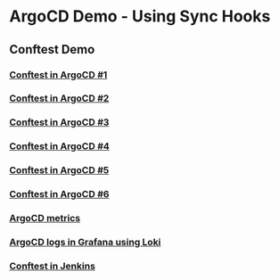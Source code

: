 # ArgoCD Demo - Using Sync Hooks

## Conftest Demo

### [Conftest in ArgoCD #1](images/conftest_argocd_1.PNG)

### [Conftest in ArgoCD #2](images/conftest_argocd_2.PNG)

### [Conftest in ArgoCD #3](images/conftest_argocd_3.PNG)

### [Conftest in ArgoCD #4](images/conftest_argocd_4.PNG)

### [Conftest in ArgoCD #5](images/conftest_argocd_5.PNG)

### [Conftest in ArgoCD #6](images/conftest_argocd_6.PNG)

### [ArgoCD metrics](images/conftest_argocd_metrics.PNG)

### [ArgoCD logs in Grafana using Loki](images/conftest_grafana_logs.PNG)

### [Conftest in Jenkins](images/conftest_jenkins_1.PNG)
